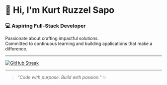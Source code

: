 # 👋 Hi, I'm **Kurt Ruzzel Sapo**  

### 💻 Aspiring Full-Stack Developer  
Passionate about crafting impactful solutions.  
Committed to continuous learning and building applications that make a difference.

---


[![GitHub Streak](https://streak-stats.demolab.com?user=kurtRuzzelSapo&theme=aura-dark&hide_border=true)](https://git.io/streak-stats)

---

> *"Code with purpose. Build with passion."* ✨  
 
